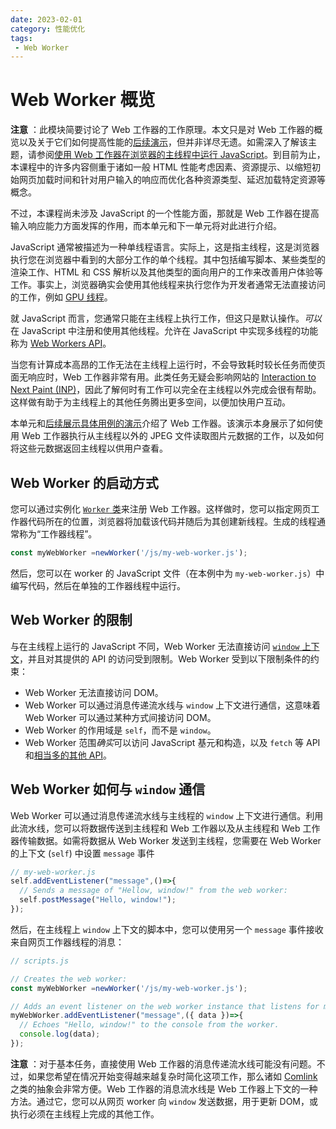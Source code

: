 ```yaml
---
date: 2023-02-01
category: 性能优化
tags:
 - Web Worker
---
```

# Web Worker 概览

**注意** ：此模块简要讨论了 Web 工作器的工作原理。本文只是对 Web 工作器的概览以及关于它们如何提高性能的[后续演示](/blogs/web/performance/web-worker-demo)，但并非详尽无遗。如需深入了解该主题，请参阅[使用 Web 工作器在浏览器的主线程中运行 JavaScript](https://web.dev/articles/off-main-thread)。到目前为止，本课程中的许多内容侧重于诸如一般 HTML 性能考虑因素、资源提示、以缩短初始网页加载时间和针对用户输入的响应而优化各种资源类型、延迟加载特定资源等概念。

不过，本课程尚未涉及 JavaScript 的一个性能方面，那就是 Web 工作器在提高输入响应能力方面发挥的作用，而本单元和下一单元将对此进行介绍。

JavaScript 通常被描述为一种单线程语言。实际上，这是指主线程，这是浏览器执行您在浏览器中看到的大部分工作的单个线程。其中包括编写脚本、某些类型的渲染工作、HTML 和 CSS 解析以及其他类型的面向用户的工作来改善用户体验等工作。事实上，浏览器确实会使用其他线程来执行您作为开发者通常无法直接访问的工作，例如 [GPU 线程](https://www.chromium.org/developers/design-documents/gpu-accelerated-compositing-in-chrome/)。

就 JavaScript 而言，您通常只能在主线程上执行工作，但这只是默认操作。*可以*在 JavaScript 中注册和使用其他线程。允许在 JavaScript 中实现多线程的功能称为 [Web Workers API](https://developer.mozilla.org/docs/Web/API/Web_Workers_API/Using_web_workers)。

当您有计算成本高昂的工作无法在主线程上运行时，不会导致耗时较长任务而使页面无响应时，Web 工作器非常有用。此类任务无疑会影响网站的 [Interaction to Next Paint (INP)](https://web.dev/articles/inp)，因此了解何时有工作可以完全在主线程以外完成会很有帮助。这样做有助于为主线程上的其他任务腾出更多空间，以便加快用户互动。

本单元和[后续展示具体用例的演示](/blogs/web/performance/web-worker-demo)介绍了 Web 工作器。该演示本身展示了如何使用 Web 工作器执行从主线程以外的 JPEG 文件读取图片元数据的工作，以及如何将这些元数据返回主线程以供用户查看。

## Web Worker 的启动方式

您可以通过实例化 [`Worker` 类](https://developer.mozilla.org/docs/Web/API/Worker)来注册 Web 工作器。这样做时，您可以指定网页工作器代码所在的位置，浏览器将加载该代码并随后为其创建新线程。生成的线程通常称为“工作器线程”。

```javascript
const myWebWorker =newWorker('/js/my-web-worker.js');
```

然后，您可以在 worker 的 JavaScript 文件（在本例中为 `my-web-worker.js`）中编写代码，然后在单独的工作器线程中运行。

## Web Worker 的限制

与在主线程上运行的 JavaScript 不同，Web Worker 无法直接访问 [`window` 上下文](https://developer.mozilla.org/docs/Web/API/Window)，并且对其提供的 API 的访问受到限制。Web Worker 受到以下限制条件的约束：

* Web Worker 无法直接访问 DOM。
* Web Worker 可以通过消息传递流水线与 `window` 上下文进行通信，这意味着 Web Worker 可以通过某种方式间接访问 DOM。
* Web Worker 的作用域是 `self`，而不是 `window`。
* Web Worker 范围*确实*可以访问 JavaScript 基元和构造，以及 `fetch` 等 API 和[相当多的其他 API](https://developer.mozilla.org/docs/Web/API/Web_Workers_API#supported_web_apis)。

## Web Worker 如何与 `window` **通信**

Web Worker 可以通过消息传递流水线与主线程的 `window` 上下文进行通信。利用此流水线，您可以将数据传送到主线程和 Web 工作器以及从主线程和 Web 工作器传输数据。如需将数据从 Web Worker 发送到主线程，您需要在 Web Worker 的上下文 (`self`) 中设置 `message` 事件

```javascript
// my-web-worker.js
self.addEventListener("message",()=>{
  // Sends a message of "Hellow, window!" from the web worker:
  self.postMessage("Hello, window!");
});
```

然后，在主线程上 `window` 上下文的脚本中，您可以使用另一个 `message` 事件接收来自网页工作器线程的消息：

```javascript
// scripts.js

// Creates the web worker:
const myWebWorker =newWorker('/js/my-web-worker.js');

// Adds an event listener on the web worker instance that listens for messages:
myWebWorker.addEventListener("message",({ data })=>{
  // Echoes "Hello, window!" to the console from the worker.
  console.log(data);
});
```

**注意** ：对于基本任务，直接使用 Web 工作器的消息传递流水线可能没有问题。不过，如果您希望在情况开始变得越来越复杂时简化这项工作，那么诸如 [Comlink](https://web.dev/articles/off-main-thread#comlink_making_web_workers_less_work) 之类的抽象会非常方便。Web 工作器的消息流水线是 Web 工作器上下文的一种方法。通过它，您可以从网页 worker 向 `window` 发送数据，用于更新 DOM，或执行必须在主线程上完成的其他工作。